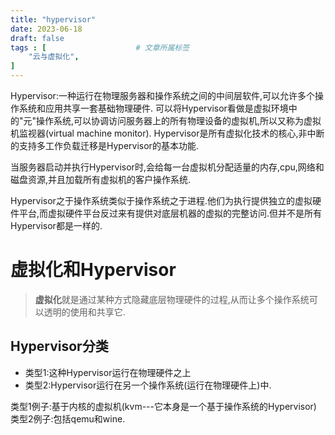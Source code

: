 ```yaml
---
title: "hypervisor"
date: 2023-06-18
draft: false
tags : [                    # 文章所属标签
    "云与虚拟化",
]
---
```



Hypervisor:一种运行在物理服务器和操作系统之间的中间层软件,可以允许多个操作系统和应用共享一套基础物理硬件.
可以将Hypervisor看做是虚拟环境中的"元"操作系统,可以协调访问服务器上的所有物理设备的虚拟机,所以又称为虚拟机监视器(virtual machine monitor).
Hypervisor是所有虚拟化技术的核心,非中断的支持多工作负载迁移是Hypervisor的基本功能.

当服务器启动并执行Hypervisor时,会给每一台虚拟机分配适量的内存,cpu,网络和磁盘资源,并且加载所有虚拟机的客户操作系统.

Hypervisor之于操作系统类似于操作系统之于进程.他们为执行提供独立的虚拟硬件平台,而虚拟硬件平台反过来有提供对底层机器的虚拟的完整访问.但并不是所有Hypervisor都是一样的.

# 虚拟化和Hypervisor

> **虚拟化**就是通过某种方式隐藏底层物理硬件的过程,从而让多个操作系统可以透明的使用和共享它.

## Hypervisor分类

- 类型1:这种Hypervisor运行在物理硬件之上
- 类型2:Hypervisor运行在另一个操作系统(运行在物理硬件上)中.

类型1例子:基于内核的虚拟机(kvm---它本身是一个基于操作系统的Hypervisor)
类型2例子:包括qemu和wine.
